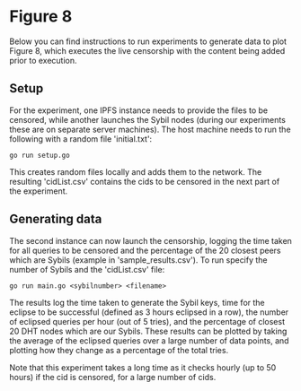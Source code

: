 # Figure 8
Below you can find instructions to run experiments to generate data to plot Figure 8, which executes the live censorship with the content being added prior to execution.

## Setup
For the experiment, one IPFS instance needs to provide the files to be censored, while another launches the Sybil nodes (during our experiments these are on separate server machines). The host machine needs to run the following with a random file 'initial.txt':
```
go run setup.go
```

This creates random files locally and adds them to the network. The resulting 'cidList.csv' contains the cids to be censored in the next part of the experiment. 


## Generating data
The second instance can now launch the censorship, logging the time taken for all queries to be censored and the percentage of the 20 closest peers which are Sybils (example in 'sample_results.csv'). To run specify the number of Sybils and the 'cidList.csv' file:
```
go run main.go <sybilnumber> <filename>
```
The results log the time taken to generate the Sybil keys, time for the eclipse to be successful (defined as 3 hours eclipsed in a row), the number of eclipsed queries per hour (out of 5 tries), and the percentage of closest 20 DHT nodes which are our Sybils. These results can be plotted by taking the average of the eclipsed queries over a large number of data points, and plotting how they change as a percentage of the total tries. 

Note that this experiment takes a long time as it checks hourly (up to 50 hours) if the cid is censored, for a large number of cids.


